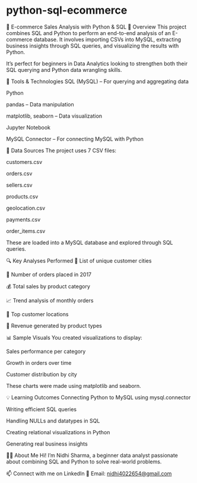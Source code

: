 # python-sql-ecommerce
🛒 E-commerce Sales Analysis with Python & SQL
📌 Overview
This project combines SQL and Python to perform an end-to-end analysis of an E-commerce database. It involves importing CSVs into MySQL, extracting business insights through SQL queries, and visualizing the results with Python.

It’s perfect for beginners in Data Analytics looking to strengthen both their SQL querying and Python data wrangling skills.

🧰 Tools & Technologies
SQL (MySQL) – For querying and aggregating data

Python

pandas – Data manipulation

matplotlib, seaborn – Data visualization

Jupyter Notebook

MySQL Connector – For connecting MySQL with Python

📁 Data Sources
The project uses 7 CSV files:

customers.csv

orders.csv

sellers.csv

products.csv

geolocation.csv

payments.csv

order_items.csv

These are loaded into a MySQL database and explored through SQL queries.

🔍 Key Analyses Performed
📍 List of unique customer cities

📆 Number of orders placed in 2017

💰 Total sales by product category

📈 Trend analysis of monthly orders

👥 Top customer locations

🧾 Revenue generated by product types

📊 Sample Visuals
You created visualizations to display:

Sales performance per category

Growth in orders over time

Customer distribution by city

These charts were made using matplotlib and seaborn.

💡 Learning Outcomes
Connecting Python to MySQL using mysql.connector

Writing efficient SQL queries

Handling NULLs and datatypes in SQL

Creating relational visualizations in Python

Generating real business insights

🙋‍♀️ About Me
Hi! I’m Nidhi Sharma, a beginner data analyst passionate about combining SQL and Python to solve real-world problems.

📫 Connect with me on LinkedIn
📧 Email: nidhi4022654@gmail.com








